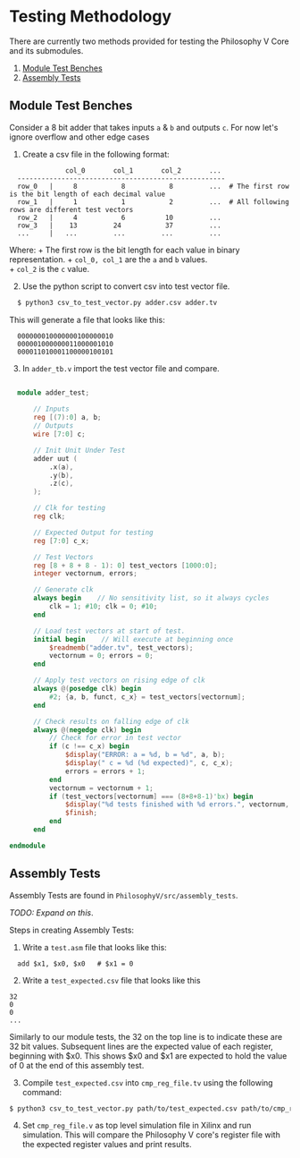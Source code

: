 # Testing Methodology

There are currently two methods provided for testing the Philosophy V Core and its submodules.
1) [Module Test Benches](#module_tb)
2) [Assembly Tests](#assembly)

## <a name=module_tb></a>Module Test Benches
Consider a 8 bit adder that takes inputs `a` & `b` and outputs `c`. For now let's ignore overflow and other edge cases

  1. Create a csv file in the following format:
  ```
                col_0       col_1       col_2       ...
    ----------------------------------------------------
    row_0   |     8           8           8         ...  # The first row is the bit length of each decimal value
    row_1   |     1           1           2         ...  # All following rows are different test vectors
    row_2   |     4           6          10         ...
    row_3   |    13         24           37         ...
    ...     |   ...         ...         ...         ...
  ```
  
  Where:
    + The first row is the bit length for each value in binary representation.
    + ```col_0, col_1``` are the ```a``` and ```b``` values.  
    + ```col_2``` is the ```c``` value.
    
  2. Use the python script to convert csv into test vector file.
  ``` bash
    $ python3 csv_to_test_vector.py adder.csv adder.tv
  ```
  
  This will generate a file that looks like this:
  ```
    000000010000000100000010
    000001000000011000001010
    000011010001100000100101
  ```
  
  3. In ```adder_tb.v``` import the test vector file and compare.
  
  ``` verilog
  
    module adder_test;
    
        // Inputs 
        reg [(7):0] a, b;
        // Outputs
        wire [7:0] c;

        // Init Unit Under Test
        adder uut (
            .x(a),
            .y(b),
            .z(c),
        );

        // Clk for testing
        reg clk;

        // Expected Output for testing
        reg [7:0] c_x;

        // Test Vectors
        reg [8 + 8 + 8 - 1): 0] test_vectors [1000:0];
        integer vectornum, errors;

        // Generate clk
        always begin    // No sensitivity list, so it always cycles
            clk = 1; #10; clk = 0; #10;
        end

        // Load test vectors at start of test.
        initial begin    // Will execute at beginning once
            $readmemb("adder.tv", test_vectors);
            vectornum = 0; errors = 0;
        end

        // Apply test vectors on rising edge of clk
        always @(posedge clk) begin
            #2; {a, b, funct, c_x} = test_vectors[vectornum];
        end

        // Check results on falling edge of clk
        always @(negedge clk) begin
            // Check for error in test vector
            if (c !== c_x) begin
                $display("ERROR: a = %d, b = %d", a, b);
                $display(" c = %d (%d expected)", c, c_x);
                errors = errors + 1;
            end
            vectornum = vectornum + 1;
            if (test_vectors[vectornum] === (8+8+8-1)'bx) begin
                $display("%d tests finished with %d errors.", vectornum, errors);
                $finish;
            end  
        end

  endmodule

  ```
## <a name=assembly></a>Assembly Tests

Assembly Tests are found in ```PhilosophyV/src/assembly_tests```.

_TODO: Expand on this_.

Steps in creating Assembly Tests:
  1) Write a ```test.asm``` file that looks like this:
  ``` 
    add $x1, $x0, $x0   # $x1 = 0
  ```
    
  2) Write a ```test_expected.csv``` file that looks like this
  ```
  32
  0
  0
  ...
  ```
  Similarly to our module tests, the 32 on the top line is to indicate these are 32 bit values. Subsequent lines are the expected value of each register, beginning with $x0. This shows $x0 and $x1 are expected to hold the value of 0 at the end of this assembly test.
  
  3) Compile ```test_expected.csv``` into ```cmp_reg_file.tv``` using the following command:
  ``` bash
  $ python3 csv_to_test_vector.py path/to/test_expected.csv path/to/cmp_reg_file.tv
  ```
  
  4) Set ```cmp_reg_file.v``` as top level simulation file in Xilinx and run simulation. This will compare the Philosophy V core's register file with the expected register values and print results.
